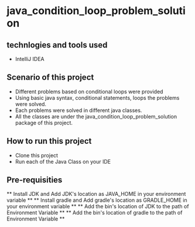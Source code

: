 # java_condition_loop_problem_solution


## technlogies and tools used
- IntelliJ IDEA


## Scenario of this project
- Different problems based on conditional loops were provided 
- Using basic java syntax, conditional statements, loops the problems were solved.
- Each problems were solved in different java classes.
- All the classes are under the java_condition_loop_problem_solution package of this project.


## How to run this project
- Clone this project
- Run each of the Java Class on your IDE

## Pre-requisities
** Install JDK and Add JDK's location as JAVA_HOME in your environment variable **
** Install gradle and Add gradle's location as GRADLE_HOME in your environment variable **
** Add the bin's location of JDK to the path of Environment Variable **
** Add the bin's location of gradle to the path of Environment Variable **



